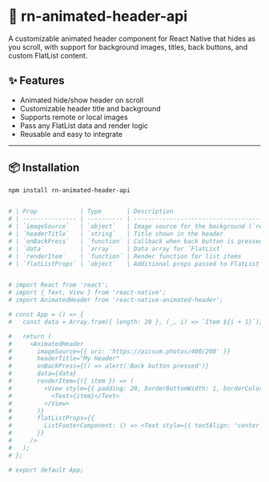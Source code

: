 # 🚀 rn-animated-header-api

A customizable animated header component for React Native that hides as you scroll, with support for background images, titles, back buttons, and custom FlatList content.

## ✨ Features

- Animated hide/show header on scroll
- Customizable header title and background
- Supports remote or local images
- Pass any FlatList data and render logic
- Reusable and easy to integrate

---

## 📦 Installation

```bash
npm install rn-animated-header-api


# | Prop            | Type       | Description                                                | Required | Default          |
# | --------------- | ---------- | ---------------------------------------------------------- | -------- | ---------------- |
# | `imageSource`   | `object`   | Image source for the background (`require()` or `{ uri }`) | ✅        | `undefined`      |
# | `headerTitle`   | `string`   | Title shown in the header                                  | ❌        | `"Header Title"` |
# | `onBackPress`   | `function` | Callback when back button is pressed                       | ❌        | `() => {}`       |
# | `data`          | `array`    | Data array for `FlatList`                                  | ✅        | `[]`             |
# | `renderItem`    | `function` | Render function for list items                             | ✅        | `undefined`      |
# | `flatListProps` | `object`   | Additional props passed to FlatList                        | ❌        | `{}`             |


# import React from 'react';
# import { Text, View } from 'react-native';
# import AnimatedHeader from 'react-native-animated-header';

# const App = () => {
#   const data = Array.from({ length: 20 }, (_, i) => `Item ${i + 1}`);

#   return (
#     <AnimatedHeader
#       imageSource={{ uri: 'https://picsum.photos/400/200' }}
#       headerTitle="My Header"
#       onBackPress={() => alert('Back button pressed')}
#       data={data}
#       renderItem={({ item }) => (
#         <View style={{ padding: 20, borderBottomWidth: 1, borderColor: '#ddd' }}>
#           <Text>{item}</Text>
#         </View>
#       )}
#       flatListProps={{
#         ListFooterComponent: () => <Text style={{ textAlign: 'center', padding: 10 }}>~ End of List ~</Text>,
#       }}
#     />
#   );
# };

# export default App;
